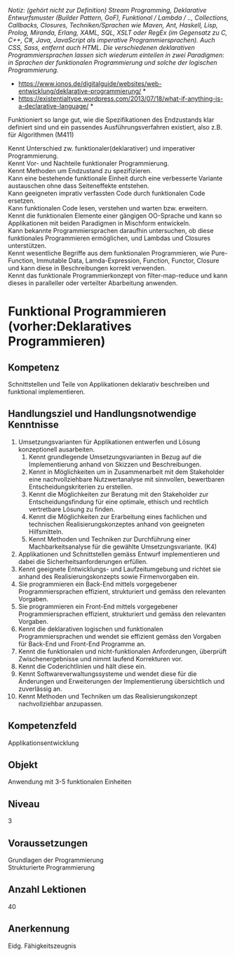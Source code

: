 *Notiz: (gehört nicht zur Definition)*
*Stream Programming, Deklarative Entwurfsmuster (Builder Pattern, GoF), Funktional / Lambda / .., Collections, Callbacks, Closures,* 
*Techniken/Sprachen wie Maven, Ant, Haskell, Lisp, Prolog, Miranda, Erlang, XAML, SQL, XSLT oder RegEx (im Gegensatz zu C, C++, C#, Java, JavaScript als imperative Programmiersprachen). Auch CSS, Sass, entfernt auch HTML.*
*Die verschiedenen deklarativen Programmiersprachen lassen sich wiederum einteilen in zwei Paradigmen: in Sprachen der funktionalen Programmierung und solche der logischen Programmierung.*
* https://www.ionos.de/digitalguide/websites/web-entwicklung/deklarative-programmierung/ *
* https://existentialtype.wordpress.com/2013/07/18/what-if-anything-is-a-declarative-language/ *

Funktioniert so lange gut, wie die Spezifikationen des Endzustands klar definiert sind und ein passendes Ausführungsverfahren existiert, also z.B. für Algorithmen (M411)

Kennt Unterschied zw. funktionaler(deklarativer) und imperativer Programmierung.  
Kennt Vor- und Nachteile funktionaler Programmierung.  
Kennt Methoden um Endzustand zu spezifizieren.  
Kann eine bestehende funktionale Einheit durch eine verbesserte Variante austauschen ohne dass Seiteneffekte entstehen.  
Kann geeigneten imprativ verfassten Code durch funktionalen Code ersetzen.   
Kann funktionalen Code lesen, verstehen und warten bzw. erweitern.  
Kennt die funktionalen Elemente einer gängigen OO-Sprache und kann so Applikationen mit beiden Paradigmen in Mischform entwickeln.   
Kann bekannte Programmiersprachen daraufhin untersuchen, ob diese funktionales Programmieren ermöglichen, und Lambdas und Closures unterstützen.  
Kennt wesentliche Begriffe aus dem funktionalen Programmieren, wie Pure-Function, Immutable Data, Lamda-Expression, Function, Functor, Closure und kann diese in Beschreibungen korrekt verwenden.  
Kennt das funktionale Programmierkonzept von filter-map-reduce und kann dieses in paralleller oder verteilter Abarbeitung anwenden.   

# Funktional Programmieren (vorher:Deklaratives Programmieren)

## Kompetenz
Schnittstellen und Teile von Applikationen deklarativ beschreiben und funktional implementieren.

## Handlungsziel und Handlungsnotwendige Kenntnisse
1. Umsetzungsvarianten für Applikationen entwerfen und Lösung konzeptionell ausarbeiten.
   1. Kennt grundlegende Umsetzungsvarianten in Bezug auf die Implementierung anhand von Skizzen und Beschreibungen.
   1. Kennt in Möglichkeiten um in Zusammenarbeit mit dem Stakeholder eine nachvollziehbare Nutzwertanalyse mit sinnvollen, bewertbaren Entscheidungskriterien zu erstellen.
   1. Kennt die Möglichkeiten zur Beratung mit den Stakeholder zur  Entscheidungsfindung für eine optimale, ethisch und rechtlich vertretbare Lösung zu finden.
   1. Kennt die Möglichkeiten zur Erarbeitung eines fachlichen und technischen Realisierungskonzeptes anhand von geeigneten Hilfsmitteln.
   1. Kennt Methoden und Techniken zur Durchführung einer Machbarkeitsanalyse für die gewählte Umsetzungsvariante. (K4)
1. Applikationen und Schnittstellen gemäss Entwurf implementieren und dabei die Sicherheitsanforderungen erfüllen.
1. Kennt geeignete Entwicklungs- und Laufzeitumgebung und richtet sie anhand des Realisierungskonzepts sowie Firmenvorgaben ein.
  1. Sie programmieren ein Back-End mittels vorgegebener Programmiersprachen effizient, strukturiert und gemäss den relevanten Vorgaben.
  1. Sie programmieren ein Front-End mittels vorgegebener Programmiersprachen effizient, strukturiert und gemäss den relevanten Vorgaben. 
  1. Kennt die deklarativen logischen und funktionalen Programmiersprachen und wendet sie effizient gemäss den Vorgaben für Back-End und Front-End Programme an. 
  1. Kennt die funktionalen und nicht-funktionalen Anforderungen, überprüft Zwischenergebnisse und nimmt laufend Korrekturen vor.
  1. Kennt die Coderichtlinien und hält diese ein.
  1. Kennt Softwareverwaltungssysteme und wendet diese für die Änderungen und Erweiterungen der Implementierung übersichtlich und zuverlässig an.
  1. Kennt Methoden und Techniken um das Realisierungskonzept nachvollziehbar anzupassen.

## Kompetenzfeld
Applikationsentwicklung

## Objekt
Anwendung mit 3-5 funktionalen Einheiten

## Niveau
3

## Voraussetzungen
Grundlagen der Programmierung  
Strukturierte Programmierung

## Anzahl Lektionen
40

## Anerkennung
Eidg. Fähigkeitszeugnis
